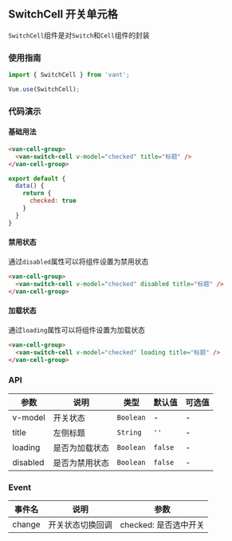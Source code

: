 ## SwitchCell 开关单元格

`SwitchCell`组件是对`Switch`和`Cell`组件的封装

### 使用指南
``` javascript
import { SwitchCell } from 'vant';

Vue.use(SwitchCell);
```

### 代码演示

#### 基础用法


```html
<van-cell-group>
  <van-switch-cell v-model="checked" title="标题" />
</van-cell-group>
```

```javascript
export default {
  data() {
    return {
      checked: true
    }
  }
}
```

#### 禁用状态
通过`disabled`属性可以将组件设置为禁用状态

```html
<van-cell-group>
  <van-switch-cell v-model="checked" disabled title="标题" />
</van-cell-group>
```

#### 加载状态
通过`loading`属性可以将组件设置为加载状态

```html
<van-cell-group>
  <van-switch-cell v-model="checked" loading title="标题" />
</van-cell-group>
```

### API

| 参数 | 说明 | 类型 | 默认值 | 可选值 |
|-----------|-----------|-----------|-------------|-------------|
| v-model | 开关状态 | `Boolean` | - | - |
| title | 左侧标题 |  `String` | `''` | - |
| loading | 是否为加载状态 |  `Boolean` | `false` | - |
| disabled | 是否为禁用状态 |  `Boolean` | `false` | - |

### Event

| 事件名 | 说明 | 参数 |
|-----------|-----------|-----------|
| change | 开关状态切换回调 | checked: 是否选中开关 |